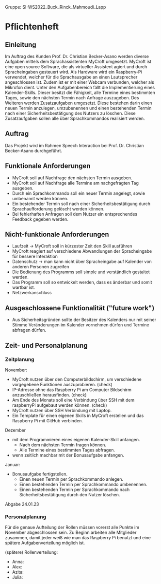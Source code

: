 Gruppe: SI-WS2022_Buck_Rinck_Mahmoudi_Lapp

# Pflichtenheft

## Einleitung
Im Auftrag des Kunden Prof. Dr. Christian Becker-Asano werden diverse Aufgaben mittels dem Sprachassistenten MyCroft umgesetzt. 
MyCroft ist eine open source Software, die als virtueller Assistent agiert und durch Spracheingaben gesteuert wird.
Als Hardware wird ein Raspberry-Pi verwendet, welcher für die Sprachausgabe an einen Lautsprecher angeschlossen ist.
Zudem ist er mit einer Webcam verbunden, welcher als Mikrofon dient.
Unter den Aufgabenbereich fällt die Implementierung eines Kalender-Skills. 
Dieser besitzt die Fähigkeit, alle Termine eines bestimmten Tages, sowie den nächsten Termin nach Anfrage auszugeben.
Des Weiteren werden Zusatzaufgaben umgesetzt. 
Diese bestehen darin einen neuen Termin anzulegen, umzubenennen und einen bestehenden Termin nach einer Sicherheitsbestätigung des Nutzers zu löschen.
Diese Zusatzaufgaben sollen alle über Sprachkommandos realisiert werden.


## Auftrag

Das Projekt wird im Rahmen Speech Interaction bei Prof. Dr. Christian Becker-Asano durchgeführt.


## Funktionale Anforderungen

- MyCroft soll auf Nachfrage den nächsten Termin ausgeben.
- MyCroft soll auf Nachfrage alle Termine am nachgefragten Tag ausgeben.
- Durch ein Sprachkommando soll ein neuer Termin angelegt, sowie umbenannt werden können.
- Ein bestehender Termin soll nach einer Sicherheitsbestätigung durch Sprachaufforderung gelöscht werden können.
- Bei fehlerhaften Anfragen soll dem Nutzer ein entsprechendes Feedback gegeben werden. 

## Nicht-funktionale Anforderungen
- Laufzeit -> MyCroft soll in kürzester Zeit den Skill ausführen
- MyCroft reagiert auf verschiedene Abwandlungen der Spracheingabe für bessere Interaktion
- Datenschutz -> man kann nicht über Spracheingabe auf Kalender von anderen Personen zugreifen
- Die Bedienung des Programms soll simple und verständlich gestaltet werden.
- Das Programm soll so entwickelt werden, dass es änderbar und somit wartbar ist. 
- Netzwerkanschluss


## Ausgeschlossene Funktionalität ("future work")

- Aus Sicherheitsgründen sollte der Besitzer des Kalenders nur mit seiner Stimme Veränderungen im Kalender vornehmen dürfen und Termine abfragen dürfen.  


## Zeit- und Personalplanung

### Zeitplanung

November:
- MyCroft nutzen über den Computerbildschirm, um verschiedene vorgegebene Funktionen auszuprobieren. (check)
- IP-Adresse ohne das Raspberry Pi am Computer Bildschirm anzuschließen herausfinden. (check)
- Am Ende des Monats soll eine Verbindung über SSH mit dem raspberryPi aufgebaut werden können. (check)
- MyCroft nutzen über SSH Verbindung mit Laptop. 
- Ein Template für einen eigenen Skills in MyCroft erstellen und das Raspberry Pi mit GitHub verbinden.

Dezember
- mit dem Programmieren eines eigenen Kalender-Skill anfangen.
  - Nach dem nächsten Termin fragen können.
  - Alle Termine eines bestimmten Tages abfragen.
- wenn zeitlich machbar mit der Bonusaufgabe anfangen.

Januar:
- Bonusaufgabe fertigstellen.
  - Einen neuen Termin per Sprachkommando anlegen.
  - Einen bestehenden Termin per Sprachkommando umbenennen.
  - Einen bestehenden Termin per Sprachkommando nach Sicherheitsbestätigung durch den Nutzer löschen.

Abgabe 24.01.23


### Personalplanung
 
Für die genaue Aufteilung der Rollen müssen vorerst alle Punkte im November abgeschlossen sein.
Zu Beginn arbeiten alle Mitglieder zusammen, damit jeder weiß wie man das Raspberry Pi benutzt und eine spätere Aufgabenverteilung möglich ist. 

(spätere) Rollenverteilung: 
- Anna:
- Alex:
- Azita:
- Julia:
